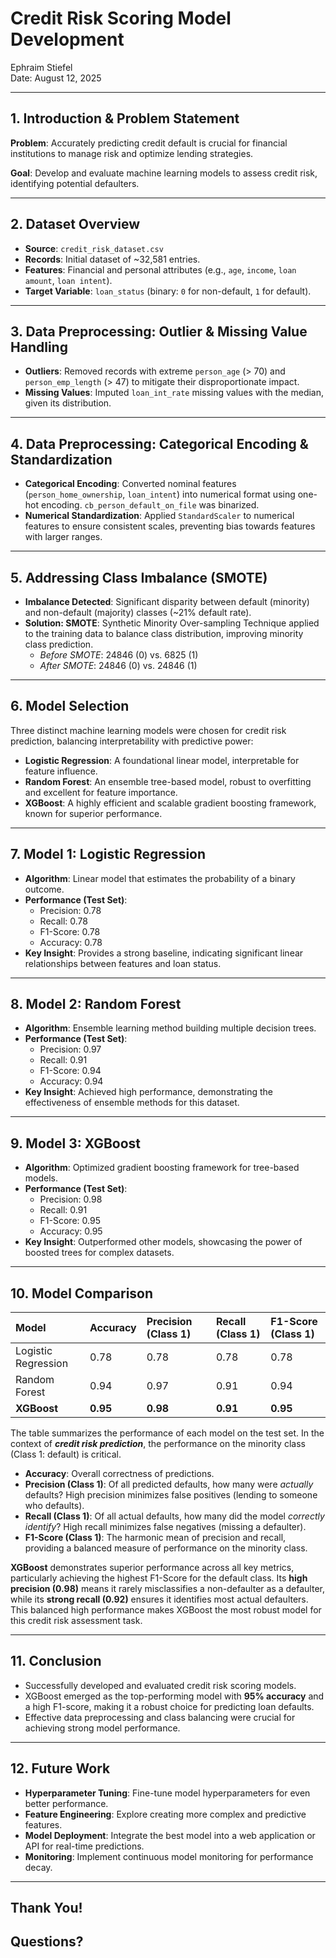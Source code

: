 # Credit Risk Scoring Model Development

Ephraim Stiefel  
Date: August 12, 2025

---

## 1. Introduction & Problem Statement

**Problem**: Accurately predicting credit default is crucial for financial institutions to manage risk and optimize lending strategies.

**Goal**: Develop and evaluate machine learning models to assess credit risk, identifying potential defaulters.

---

## 2. Dataset Overview

* **Source**: `credit_risk_dataset.csv`
* **Records**: Initial dataset of ~32,581 entries.
* **Features**: Financial and personal attributes (e.g., `age`, `income`, `loan amount`, `loan intent`).
* **Target Variable**: `loan_status` (binary: `0` for non-default, `1` for default).

---

## 3. Data Preprocessing: Outlier & Missing Value Handling

* **Outliers**: Removed records with extreme `person_age` (> 70) and `person_emp_length` (> 47) to mitigate their disproportionate impact.
* **Missing Values**: Imputed `loan_int_rate` missing values with the median, given its distribution.

---

## 4. Data Preprocessing: Categorical Encoding & Standardization

* **Categorical Encoding**: Converted nominal features (`person_home_ownership`, `loan_intent`) into numerical format using one-hot encoding. `cb_person_default_on_file` was binarized.
* **Numerical Standardization**: Applied `StandardScaler` to numerical features to ensure consistent scales, preventing bias towards features with larger ranges.

---

## 5. Addressing Class Imbalance (SMOTE)

* **Imbalance Detected**: Significant disparity between default (minority) and non-default (majority) classes (~21% default rate).
* **Solution: SMOTE**: Synthetic Minority Over-sampling Technique applied to the training data to balance class distribution, improving minority class prediction.
    * *Before SMOTE*: 24846 (0) vs. 6825 (1)
    * *After SMOTE*: 24846 (0) vs. 24846 (1)

---

## 6. Model Selection

Three distinct machine learning models were chosen for credit risk prediction, balancing interpretability with predictive power:

* **Logistic Regression**: A foundational linear model, interpretable for feature influence.
* **Random Forest**: An ensemble tree-based model, robust to overfitting and excellent for feature importance.
* **XGBoost**: A highly efficient and scalable gradient boosting framework, known for superior performance.

---

## 7. Model 1: Logistic Regression

* **Algorithm**: Linear model that estimates the probability of a binary outcome.
* **Performance (Test Set)**:
    * Precision: 0.78
    * Recall: 0.78
    * F1-Score: 0.78
    * Accuracy: 0.78
* **Key Insight**: Provides a strong baseline, indicating significant linear relationships between features and loan status.

---

## 8. Model 2: Random Forest

* **Algorithm**: Ensemble learning method building multiple decision trees.
* **Performance (Test Set)**:
    * Precision: 0.97
    * Recall: 0.91
    * F1-Score: 0.94
    * Accuracy: 0.94
* **Key Insight**: Achieved high performance, demonstrating the effectiveness of ensemble methods for this dataset.

---

## 9. Model 3: XGBoost

* **Algorithm**: Optimized gradient boosting framework for tree-based models.
* **Performance (Test Set)**:
    * Precision: 0.98
    * Recall: 0.91
    * F1-Score: 0.95
    * Accuracy: 0.95
* **Key Insight**: Outperformed other models, showcasing the power of boosted trees for complex datasets.

---

## 10. Model Comparison

| Model               | Accuracy | Precision (Class 1) | Recall (Class 1) | F1-Score (Class 1) |
| :------------------ |:---------|:--------------------|:-----------------|:-------------------|
| Logistic Regression | 0.78     | 0.78                | 0.78             | 0.78               |
| Random Forest       | 0.94     | 0.97                | 0.91             | 0.94               |
| **XGBoost** | **0.95** | **0.98**            | **0.91**         | **0.95**           |

The table summarizes the performance of each model on the test set. In the context of ***credit risk prediction***, the performance on the minority class (Class 1: default) is critical.

* **Accuracy**: Overall correctness of predictions.
* **Precision (Class 1)**: Of all predicted defaults, how many were *actually* defaults? High precision minimizes false positives (lending to someone who defaults).
* **Recall (Class 1)**: Of all actual defaults, how many did the model *correctly identify*? High recall minimizes false negatives (missing a defaulter).
* **F1-Score (Class 1)**: The harmonic mean of precision and recall, providing a balanced measure of performance on the minority class.

**XGBoost** demonstrates superior performance across all key metrics, particularly achieving the highest F1-Score for the default class. Its **high precision (0.98)** means it rarely misclassifies a non-defaulter as a defaulter, while its **strong recall (0.92)** ensures it identifies most actual defaulters. This balanced high performance makes XGBoost the most robust model for this credit risk assessment task.

---

## 11. Conclusion

* Successfully developed and evaluated credit risk scoring models.
* XGBoost emerged as the top-performing model with **95% accuracy** and a high F1-score, making it a robust choice for predicting loan defaults.
* Effective data preprocessing and class balancing were crucial for achieving strong model performance.

---

## 12. Future Work

* **Hyperparameter Tuning**: Fine-tune model hyperparameters for even better performance.
* **Feature Engineering**: Explore creating more complex and predictive features.
* **Model Deployment**: Integrate the best model into a web application or API for real-time predictions.
* **Monitoring**: Implement continuous model monitoring for performance decay.

---

## Thank You!

## Questions?